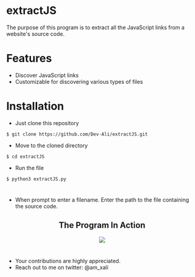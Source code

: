 <!-- extractJS -->
# extractJS
The purpose of this program is to extract all the JavaScript links from a website's source code. 

# Features

- Discover JavaScript links 
- Customizable for discovering various types of files

# Installation

- Just clone this repository
```
$ git clone https://github.com/Dev-Ali/extractJS.git
```
- Move to the cloned directory
```
$ cd extractJS
```
- Run the file 
```
$ python3 extractJS.py
```

#

- When prompt to enter a filename. Enter the path to the file containing the source code. 
<h2 align="center">
  The Program In Action
 </h2>
 <p align="center">
  <img src="https://media.giphy.com/media/WYX8PaUViKEY09I3Aq/giphy.gif?cid=790b7611f634fec06723373facc34ca56bca9c647c653a15&rid=giphy.gif&ct=g"</img>
 </p>
 
 #
 - Your contributions are highly appreciated. 
 - Reach out to me on twitter: @am_xali
